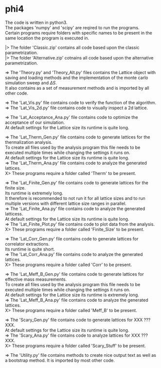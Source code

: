 # phi4
The code is written in python3. \
The packages 'numpy' and 'scipy' are reqired to run the programs. \
Certain programs require folders with specific names to be present in the same location the program is executed in.

|> The folder 'Classic.zip' contains all code based upon the classic parametrization. \
|> The folder 'Alternative.zip' cotnains all code based upon the alternative parametrization.

=> The 'Theory.py' and 'Theory_Alt.py' files contains the Lattice object with saving and loading methods and the implementation of the monte carlo simulation sweep and $\Delta S$. \
It also contains as a set of measurement methods and is imported by all other code.

=> The 'Lat_Vis.py' file contains code to verify the function of the algorithm. \
=> The 'Lat_Vis_2d.py' file contains code to visually inspect a 2d lattice.

=> The 'Lat_Acceptance_Ana.py' file contains code to optimize the acceptance of our simulation. \
At default settings for the Lattice size its runtime is quite long.

=> The 'Lat_Therm_Gen.py' file contains code to generate lattices for the thermalization analysis. \
To create all files used by the analysis program this file needs to be executed multiple times while changing the settings it runs on. \
At default settings for the Lattice size its runtime is quite long. \
=> The 'Lat_Therm_Ana.py' file contains code to analyze the generated lattices. \
X> These programs require a folder called 'Therm' to be present.

=> The 'Lat_Finite_Gen.py' file contains code to generate lattices for the finite size. \
Its runtime is extremely long. \
It therefore is recommended to not run it for all lattice sizes and to run multiple versions with different lattice size ranges in parallel. \
=> The 'Lat_Finite_Ana.py' file contains code to analyze the generated latticess. \
At default settings for the Lattice size its runtime is quite long. \
=> The 'Lat_Finite_Plot.py' file contains code to plot data from the analysis. \
X> These programs require a folder called 'Finite_Size' to be present.

=> The 'Lat_Corr_Gen.py' file contains code to generate lattices for correlator extractions. \
Its runtime is quite short. \
=> The 'Lat_Corr_Ana.py' file contains code to analyze the generated lattices. \
X> These programs require a folder called 'Corr' to be present.

=> The 'Lat_Meff_B_Gen.py' file contains code to generate lattices for effective mass measurements. \
To create all files used by the analysis program this file needs to be executed multiple times while changing the settings it runs on. \
At default settings for the Lattice size its runtime is extremely long. \
=> The 'Lat_Meff_B_Ana.py' file contains code to analyze the generated lattices. \
X> These programs require a folder called 'Meff_B' to be present.

=> The 'Scary_Gen.py' file contains code to generate lattices for XXX ??? XXX. \
At default settings for the Lattice size its runtime is quite long. \
=> The 'Scary_Ana.py' file contains code to analyze lattices for XXX ??? XXX. \
X> These programs require a folder called 'Scary_Stuff' to be present.

=> The 'Utility.py' file contains methods to create nice output text as well as a bootstrap method. It is imported by most other code.
